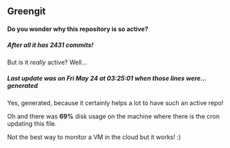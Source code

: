 ## Greengit

#### Do you wonder why this repository is so active?

##### After all it has 2431 commits!

But is it *really* active? Well...

##### Last update was on Fri May 24 at 03:25:01 when those lines were... generated

Yes, generated, because it certainly helps a lot to have such an active repo!

Oh and there was **69%** disk usage on the machine
where there is the cron updating this file.

Not the best way to monitor a VM in the cloud but it works! :)
